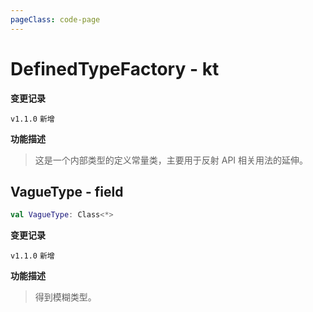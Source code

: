 ```yaml
---
pageClass: code-page
---
```


# DefinedTypeFactory <span class="symbol">- kt</span>

**变更记录**

`v1.1.0` `新增`

**功能描述**

> 这是一个内部类型的定义常量类，主要用于反射 API 相关用法的延伸。

## VagueType <span class="symbol">- field</span>

```kotlin
val VagueType: Class<*>
```

**变更记录**

`v1.1.0` `新增`

**功能描述**

> 得到模糊类型。